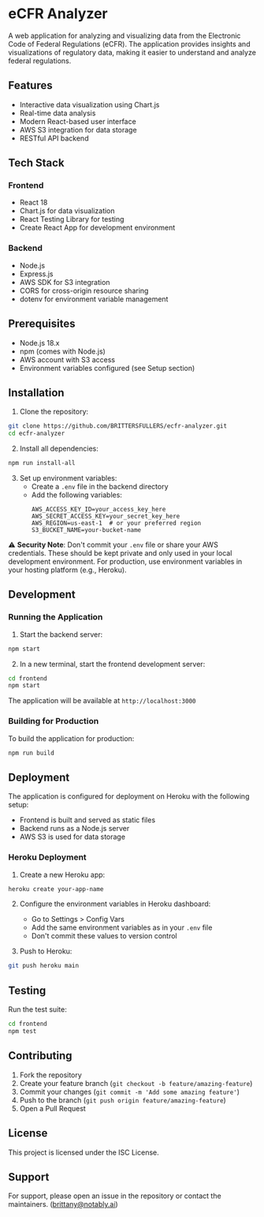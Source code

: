 # eCFR Analyzer

A web application for analyzing and visualizing data from the Electronic Code of Federal Regulations (eCFR). The application provides insights and visualizations of regulatory data, making it easier to understand and analyze federal regulations.

## Features

- Interactive data visualization using Chart.js
- Real-time data analysis
- Modern React-based user interface
- AWS S3 integration for data storage
- RESTful API backend

## Tech Stack

### Frontend
- React 18
- Chart.js for data visualization
- React Testing Library for testing
- Create React App for development environment

### Backend
- Node.js
- Express.js
- AWS SDK for S3 integration
- CORS for cross-origin resource sharing
- dotenv for environment variable management

## Prerequisites

- Node.js 18.x
- npm (comes with Node.js)
- AWS account with S3 access
- Environment variables configured (see Setup section)

## Installation

1. Clone the repository:
```bash
git clone https://github.com/BRITTERSFULLERS/ecfr-analyzer.git
cd ecfr-analyzer
```

2. Install all dependencies:
```bash
npm run install-all
```

3. Set up environment variables:
   - Create a `.env` file in the backend directory
   - Add the following variables:
     ```
     AWS_ACCESS_KEY_ID=your_access_key_here
     AWS_SECRET_ACCESS_KEY=your_secret_key_here
     AWS_REGION=us-east-1  # or your preferred region
     S3_BUCKET_NAME=your-bucket-name
     ```

⚠️ **Security Note**: Don't commit your `.env` file or share your AWS credentials. These should be kept private and only used in your local development environment. For production, use environment variables in your hosting platform (e.g., Heroku).

## Development

### Running the Application

1. Start the backend server:
```bash
npm start
```

2. In a new terminal, start the frontend development server:
```bash
cd frontend
npm start
```

The application will be available at `http://localhost:3000`

### Building for Production

To build the application for production:
```bash
npm run build
```

## Deployment

The application is configured for deployment on Heroku with the following setup:
- Frontend is built and served as static files
- Backend runs as a Node.js server
- AWS S3 is used for data storage

### Heroku Deployment

1. Create a new Heroku app:
```bash
heroku create your-app-name
```

2. Configure the environment variables in Heroku dashboard:
   - Go to Settings > Config Vars
   - Add the same environment variables as in your `.env` file
   - Don't commit these values to version control

3. Push to Heroku:
```bash
git push heroku main
```

## Testing

Run the test suite:
```bash
cd frontend
npm test
```

## Contributing

1. Fork the repository
2. Create your feature branch (`git checkout -b feature/amazing-feature`)
3. Commit your changes (`git commit -m 'Add some amazing feature'`)
4. Push to the branch (`git push origin feature/amazing-feature`)
5. Open a Pull Request

## License

This project is licensed under the ISC License.

## Support

For support, please open an issue in the repository or contact the maintainers. (brittany@notably.ai)